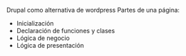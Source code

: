 Drupal como alternativa de wordpress
Partes de una página:
- Inicialización
- Declaración de funciones y clases
- Lógica de negocio
- Lógica de presentación